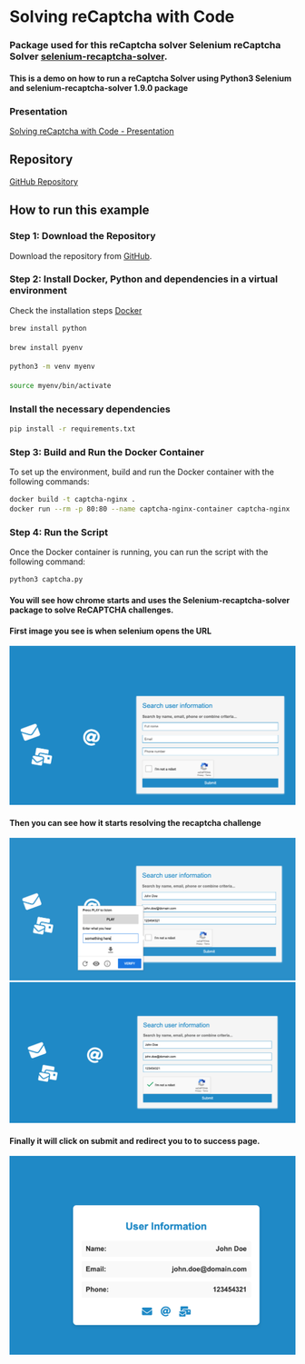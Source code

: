 # Solving reCaptcha with Code

### Package used for this reCaptcha solver Selenium reCaptcha Solver [selenium-recaptcha-solver](https://pypi.org/project/selenium-recaptcha-solver/).

#### This is a demo on how to run a reCaptcha Solver using Python3 Selenium and selenium-recaptcha-solver 1.9.0 package

### Presentation

[Solving reCaptcha with Code - Presentation](https://docs.google.com/presentation/d/1EVZq1njnrB15p6CjDqNggVFr2vFFafde9WDpkv4oKZo/edit?usp=sharing)

## Repository

[GitHub Repository](https://github.com/pablothx-caylent/captcha-solver)

## How to run this example

### Step 1: Download the Repository

Download the repository from [GitHub](https://github.com/pablothx-caylent/captcha-solver).

### Step 2: Install Docker, Python and dependencies in a virtual environment

Check the installation steps [Docker](https://docs.docker.com/desktop/install/mac-install/)

```sh
brew install python

brew install pyenv

python3 -m venv myenv

source myenv/bin/activate
```

### Install the necessary dependencies

```sh
pip install -r requirements.txt
```

### Step 3: Build and Run the Docker Container

To set up the environment, build and run the Docker container with the following commands:

```sh
docker build -t captcha-nginx .
docker run --rm -p 80:80 --name captcha-nginx-container captcha-nginx
```

### Step 4: Run the Script

Once the Docker container is running, you can run the script with the following command:

```sh
python3 captcha.py
```

#### You will see how chrome starts and uses the Selenium-recaptcha-solver package to solve ReCAPTCHA challenges.

#### First image you see is when selenium opens the URL

![Form](img/form.png)

#### Then you can see how it starts resolving the recaptcha challenge

![Form](img/form2.png)
![Form](img/form3.png)

#### Finally it will click on submit and redirect you to to success page.

![Form](img/form4.png)
